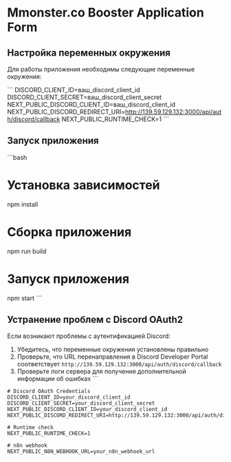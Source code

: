 # Mmonster.co Booster Application Form

## Настройка переменных окружения

Для работы приложения необходимы следующие переменные окружения:

\`\`\`
DISCORD_CLIENT_ID=ваш_discord_client_id
DISCORD_CLIENT_SECRET=ваш_discord_client_secret
NEXT_PUBLIC_DISCORD_CLIENT_ID=ваш_discord_client_id
NEXT_PUBLIC_DISCORD_REDIRECT_URI=http://139.59.129.132:3000/api/auth/discord/callback
NEXT_PUBLIC_RUNTIME_CHECK=1
\`\`\`

## Запуск приложения

\`\`\`bash
# Установка зависимостей
npm install

# Сборка приложения
npm run build

# Запуск приложения
npm start
\`\`\`

## Устранение проблем с Discord OAuth2

Если возникают проблемы с аутентификацией Discord:

1. Убедитесь, что переменные окружения установлены правильно
2. Проверьте, что URL перенаправления в Discord Developer Portal соответствует `http://139.59.129.132:3000/api/auth/discord/callback`
3. Проверьте логи сервера для получения дополнительной информации об ошибках
\`\`\`


```plaintext file=".env.example"
# Discord OAuth Credentials
DISCORD_CLIENT_ID=your_discord_client_id
DISCORD_CLIENT_SECRET=your_discord_client_secret
NEXT_PUBLIC_DISCORD_CLIENT_ID=your_discord_client_id
NEXT_PUBLIC_DISCORD_REDIRECT_URI=http://139.59.129.132:3000/api/auth/discord/callback

# Runtime check
NEXT_PUBLIC_RUNTIME_CHECK=1

# n8n webhook
NEXT_PUBLIC_N8N_WEBHOOK_URL=your_n8n_webhook_url
